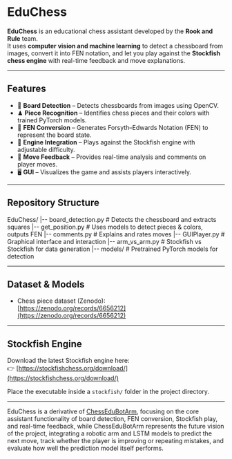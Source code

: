 # EduChess

**EduChess** is an educational chess assistant developed by the **Rook and Rule** team.  
It uses **computer vision and machine learning** to detect a chessboard from images, convert it into FEN notation, and let you play against the **Stockfish chess engine** with real-time feedback and move explanations.  

---

## Features

- 🎥 **Board Detection** – Detects chessboards from images using OpenCV.  
- ♟ **Piece Recognition** – Identifies chess pieces and their colors with trained PyTorch models.  
- 📝 **FEN Conversion** – Generates Forsyth–Edwards Notation (FEN) to represent the board state.  
- 🤖 **Engine Integration** – Plays against the Stockfish engine with adjustable difficulty.  
- 💬 **Move Feedback** – Provides real-time analysis and comments on player moves.  
- 🖥 **GUI** – Visualizes the game and assists players interactively.  

---

## Repository Structure
EduChess/
|-- board_detection.py # Detects the chessboard and extracts squares
|-- get_position.py # Uses models to detect pieces & colors, outputs FEN
|-- comments.py # Explains and rates moves
|-- GUIPlayer.py # Graphical interface and interaction
|-- arm_vs_arm.py # Stockfish vs Stockfish for data generation
|-- models/ # Pretrained PyTorch models for detection

---

## Dataset & Models

- Chess piece dataset (Zenodo):  
  [https://zenodo.org/records/6656212](https://zenodo.org/records/6656212)

---  
  
## Stockfish Engine

Download the latest Stockfish engine here:  
👉 [https://stockfishchess.org/download/](https://stockfishchess.org/download/)  

Place the executable inside a `stockfish/` folder in the project directory.  

---

EduChess is a derivative of [ChessEduBotArm](https://github.com/RooKAndRule/ChessEduBotArm), focusing on the core assistant functionality of board detection, FEN conversion, Stockfish play, and real-time feedback, while ChessEduBotArm represents the future vision of the project, integrating a robotic arm and LSTM models to predict the next move, track whether the player is improving or repeating mistakes, and evaluate how well the prediction model itself performs.


  
